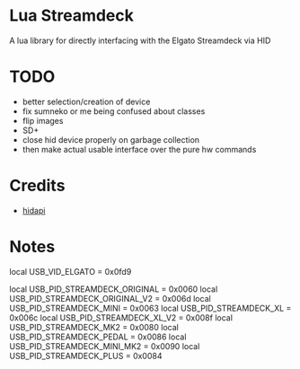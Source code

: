 # Lua Streamdeck

A lua library for directly interfacing with the Elgato Streamdeck via HID

# TODO
- better selection/creation of device
- fix sumneko or me being confused about classes
- flip images
- SD+
- close hid device properly on garbage collection
- then make actual usable interface over the pure hw commands

# Credits
- [hidapi](https://github.com/libusb/hidapi)

# Notes
local USB_VID_ELGATO = 0x0fd9

local USB_PID_STREAMDECK_ORIGINAL = 0x0060
local USB_PID_STREAMDECK_ORIGINAL_V2 = 0x006d
local USB_PID_STREAMDECK_MINI = 0x0063
local USB_PID_STREAMDECK_XL = 0x006c
local USB_PID_STREAMDECK_XL_V2 = 0x008f
local USB_PID_STREAMDECK_MK2 = 0x0080
local USB_PID_STREAMDECK_PEDAL = 0x0086
local USB_PID_STREAMDECK_MINI_MK2 = 0x0090
local USB_PID_STREAMDECK_PLUS = 0x0084
